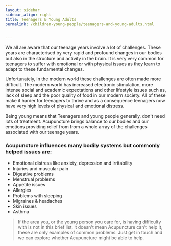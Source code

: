 ```yaml
---
layout: sidebar
sidebar_align: right
title: Teenagers & Young Adults
permalink: /children-young-people/teenagers-and-young-adults.html


---
```


<p>
We all are aware that our teenage years involve a lot of challenges. 
These years are characterised by very rapid and profound changes in our bodies but also in the structure and activity in the brain.
It is very very common for teenagers to suffer with emotional or with physical issues as they learn to adapt to these fundamental changes.
</p>

<p>
Unfortunately, in the modern world these challenges are often made more difficult.
The modern world has increased electronic stimulation, more intense social and academic expectations and other lifestyle issues such as, lack of sleep and the poor quality of food in our modern society. 
All of these make it harder for teenagers to thrive and as a consequence teenagers now have very high levels of physical and emotional distress.
</p>

<p>
Being young means that Teenagers and young people generally, don't need lots of treatment. 
Acupuncture brings balance to our bodies and our emotions providing relief from from a whole array of the challenges associated with our teenage years.
</p>

<h3>Acupuncture influences many bodily systems but commonly helped issues are:</h3>
<ul>
    <li>Emotional distress like anxiety, depression and irritability</li>
     <li>Injuries and muscular pain</li>
    <li>Digestive problems</li>
    <li>Menstrual problems</li>
    <li>Appetite issues</li>
    <li>Allergies</li>
    <li>Problems with sleeping</li>
     <li>Migraines & headaches</li>
    <li>Skin issues</li>
    <li>Asthma</li>
</ul> 

<blockquote>
    If the area you, or the young person you care for, is having difficulty with is not in this brief list, it doesn't mean Acupuncture can't help it, these are only examples of common problems. Just get in touch and we can explore whether Acupuncture might be able to help.
</blockquote>

